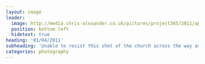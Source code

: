 ```yaml
---
layout: image
leader:
  image: http://media.chris-alexander.co.uk/pictures/project365/2011/apr/01/010411.jpg
  position: bottom left
  hidetext: true
heading: '01/04/2011'
subheading: 'Unable to resist this shot of the church across the way as the sun had just set'
categories: photography
---
```

